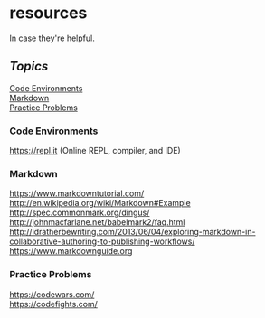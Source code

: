 # resources 
In case they're helpful.

## *Topics*  
[Code Environments](#code-environments)     
[Markdown](#markdown)  
[Practice Problems](#practice-problems)

### Code Environments
https://repl.it (Online REPL, compiler, and IDE)


### Markdown  
https://www.markdowntutorial.com/   
http://en.wikipedia.org/wiki/Markdown#Example  
http://spec.commonmark.org/dingus/  
http://johnmacfarlane.net/babelmark2/faq.html  
http://idratherbewriting.com/2013/06/04/exploring-markdown-in-collaborative-authoring-to-publishing-workflows/  
https://www.markdownguide.org  

### Practice Problems
https://codewars.com/  
https://codefights.com/

